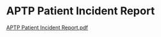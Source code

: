 # APTP Patient Incident Report

[APTP Patient Incident Report.pdf](APTP%20Patient%20Incident%20Report%20ff6b4088e96743aca5cf4b41611dab12/APTP_Patient_Incident_Report.pdf)